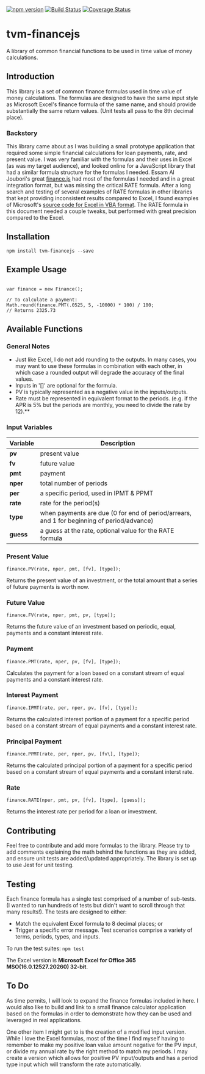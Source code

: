[![npm version](https://badge.fury.io/js/tvm-financejs.svg)](https://badge.fury.io/js/tvm-financejs)     [![Build Status](https://travis-ci.com/kgkars/tvm-financejs.svg?branch=master)](https://travis-ci.com/kgkars/tvm-financejs)     [![Coverage Status](https://coveralls.io/repos/github/kgkars/tvm-financejs/badge.svg?branch=master)](https://coveralls.io/github/kgkars/tvm-financejs?branch=master)

# tvm-financejs
A library of common financial functions to be used in time value of money calculations.

## Introduction
This library is a set of common finance formulas used in time value of money calculations.  The formulas are designed to have the same input style as Microsoft Excel's finance formula of the same name, and should provide substantially the same return values. (Unit tests all pass to the 8th decimal place).

### Backstory
This library came about as I was building a small prototype application that required some simple financial calculations for loan payments, rate, and present value. I was very familiar with the formulas and their uses in Excel (as was my target audience), and looked online for a JavaScript library that had a similar formula structure for the formulas I needed. Essam Al Joubori's great [finance.js](http://financejs.org/) had most of the formulas I needed and in a great integration format, but was missing the critical RATE formula. After a long search and testing of several examples of RATE formulas in other libraries that kept providing inconsistent results compared to Excel, I found examples of Microsoft's [source code for Excel in VBA format](https://github.com/microsoft/referencesource/blob/master/Microsoft.VisualBasic/runtime/msvbalib/Financial.vb). The RATE formula in this document needed a couple tweaks, but performed with great precision compared to the Excel.

## Installation

`npm install tvm-financejs --save`

## Example Usage

```var Finance = require("tvm-financejs");

var finance = new Finance();

// To calculate a payment:
Math.round(finance.PMT(.0525, 5, -10000) * 100) / 100;
// Returns 2325.73
```

## Available Functions

### General Notes

- Just like Excel, I do not add rounding to the outputs. In many cases, you may want to use these formulas in combination with each other, in which case a rounded output will degrade the accuracy of the final values.
- Inputs in '[]' are optional for the formula.
- PV is typically represented as a negative value in the inputs/outputs.
- Rate must be represented in equivalent format to the periods. (e.g. if the APR is 5% but the periods are monthly, you need to divide the rate by 12).**

### Input Variables

Variable | Description
--- | ---
**pv** | present value
**fv** | future value
**pmt** | payment
**nper** | total number of periods
**per** | a specific period, used in IPMT & PPMT
**rate** | rate for the period(s)
**type** | when payments are due (0 for end of period/arrears, and 1 for beginning of period/advance)
**guess** | a guess at the rate, optional value for the RATE formula

### Present Value

`finance.PV(rate, nper, pmt, [fv], [type]);`

Returns the present value of an investment, or the total amount that a series of future payments is worth now.

### Future Value

`finance.FV(rate, nper, pmt, pv, [type]);`

Returns the future value of an investment based on periodic, equal, payments and a constant interest rate.

### Payment

`finance.PMT(rate, nper, pv, [fv], [type]);`

Calculates the payment for a loan based on a constant stream of equal payments and a constant interest rate.

### Interest Payment

`finance.IPMT(rate, per, nper, pv, [fv], [type]);`

Returns the calculated interest portion of a payment for a specific period based on a constant stream of equal payments and a constant interest rate.

### Principal Payment

`finance.PPMT(rate, per, nper, pv, [fv\], [type]);`

Returns the calculated principal portion of a payment for a specific period based on a constant stream of equal payments and a constant interst rate.

### Rate

`finance.RATE(nper, pmt, pv, [fv], [type], [guess]);`

Returns the interest rate per period for a loan or investment.

## Contributing

Feel free to contribute and add more formulas to the library. Please try to add comments explaining the math behind the functions as they are added, and ensure unit tests are added/updated appropriately. The library is set up to use Jest for unit testing.

## Testing

Each finance formula has a single test comprised of a number of sub-tests. (I wanted to run hundreds of tests but didn't want to scroll through that many results!). The tests are designed to either:
- Match the equivalent Excel formula to 8 decimal places; or
- Trigger a specific error message.
Test scenarios comprise a variety of terms, periods, types, and inputs.

To run the test suites:
`npm test`

The Excel version is **Microsoft Excel for Office 365 MSO(16.0.12527.20260) 32-bit**.

## To Do

As time permits, I will look to expand the finance formulas included in here.  I would also like to build and link to a small finance calculator application based on the formulas in order to demonstrate how they can be used and leveraged in real applications.

One other item I might get to is the creation of a modified input version. While I love the Excel formulas, most of the time I find myself having to remember to make my positive loan value amount negative for the PV input, or divide my annual rate by the right method to match my periods. I may create a version which allows for positive PV input/outputs and has a period type input which will transform the rate automatically.
